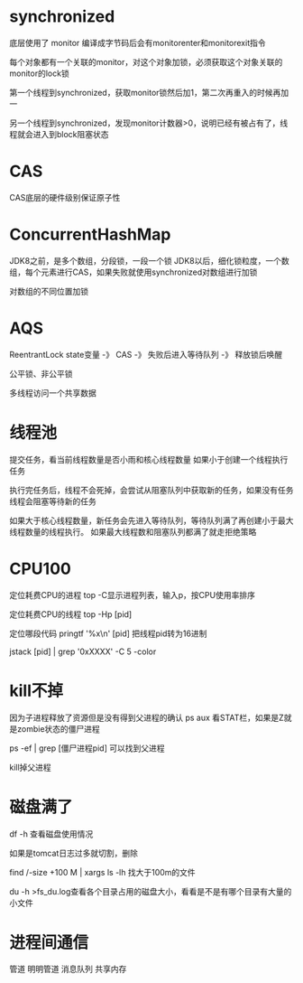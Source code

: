 # synchronized

底层使用了 monitor
编译成字节码后会有monitorenter和monitorexit指令

每个对象都有一个关联的monitor，对这个对象加锁，必须获取这个对象关联的monitor的lock锁

第一个线程到synchronized，获取monitor锁然后加1，第二次再重入的时候再加一

另一个线程到synchronized，发现monitor计数器>0，说明已经有被占有了，线程就会进入到block阻塞状态



# CAS
CAS底层的硬件级别保证原子性


# ConcurrentHashMap
JDK8之前，是多个数组，分段锁，一段一个锁
JDK8以后，细化锁粒度，一个数组，每个元素进行CAS，如果失败就使用synchronized对数组进行加锁

对数组的不同位置加锁

# AQS
ReentrantLock
state变量 -》 CAS -》 失败后进入等待队列 -》 释放锁后唤醒
 
公平锁、非公平锁
 
多线程访问一个共享数据
 
# 线程池

提交任务，看当前线程数量是否小雨和核心线程数量
如果小于创建一个线程执行任务

执行完任务后，线程不会死掉，会尝试从阻塞队列中获取新的任务，如果没有任务线程会阻塞等待新的任务

如果大于核心线程数量，新任务会先进入等待队列，等待队列满了再创建小于最大线程数量的线程执行。
如果最大线程数和阻塞队列都满了就走拒绝策略



# CPU100
定位耗费CPU的进程
top -C显示进程列表，输入p，按CPU使用率排序

定位耗费CPU的线程
top -Hp [pid]

定位哪段代码
pringtf '%x\n' [pid]  把线程pid转为16进制

jstack [pid] | grep '0xXXXX' -C 5 -color



# kill不掉
因为子进程释放了资源但是没有得到父进程的确认
ps aux 看STAT栏，如果是Z就是zombie状态的僵尸进程

ps -ef | grep [僵尸进程pid] 可以找到父进程

kill掉父进程

# 磁盘满了
df -h 查看磁盘使用情况

如果是tomcat日志过多就切割，删除

find /-size +100 M | xargs ls -lh 找大于100m的文件

du -h >fs_du.log查看各个目录占用的磁盘大小，看看是不是有哪个目录有大量的小文件

# 进程间通信

管道
明明管道
消息队列
共享内存







